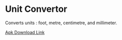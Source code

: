 # Unit Convertor
Converts units : foot, metre, centimetre, and millimeter.

[Apk Download Link](https://github.com/kaustubhsuryakantdeshpande/Unit-Convertor/raw/refs/heads/master/Unit%20Convertor.apk)
